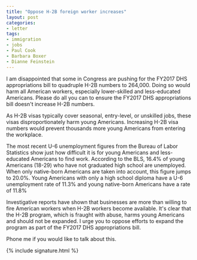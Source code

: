 ```yaml
---
title: "Oppose H-2B foreign worker increases"
layout: post
categories:
- letter
tags:
- immigration
- jobs
- Paul Cook
- Barbara Boxer
- Dianne Feinstein
---
```


I am disappointed that some in Congress are pushing for the FY2017 DHS appropriations bill to quadruple H-2B numbers to 264,000. Doing so would harm all American workers, especially lower-skilled and less-educated Americans. Please do all you can to ensure the FY2017 DHS appropriations bill doesn't increase H-2B numbers.

As H-2B visas typically cover seasonal, entry-level, or unskilled jobs, these visas disproportionately harm young Americans. Increasing H-2B visa numbers would prevent thousands more young Americans from entering the workplace.

The most recent U-6 unemployment figures from the Bureau of Labor Statistics show just how difficult it is for young Americans and less-educated Americans to find work. According to the BLS, 16.4% of young Americans (18-29) who have not graduated high school are unemployed. When only native-born Americans are taken into account, this figure jumps to 20.0%. Young Americans with only a high school diploma have a U-6 unemployment rate of 11.3% and young native-born Americans have a rate of 11.8%

Investigative reports have shown that businesses are more than willing to fire American workers when H-2B workers become available. It's clear that the H-2B program, which is fraught with abuse, harms young Americans and should not be expanded. I urge you to oppose efforts to expand the program as part of the FY2017 DHS appropriations bill.

Phone me if you would like to talk about this.

{% include signature.html %}
